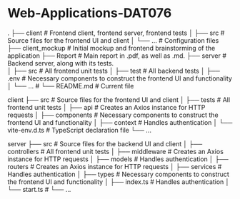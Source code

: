 # Web-Applications-DAT076

.
├── client                   # Frontend client, frontend server, frontend tests
│   ├── src                  # Source files for the frontend UI and client
│   └── ...                  # Configuration files
├── client_mockup            # Initial mockup and frontend brainstorming of the application 
├── Report                   # Main report in .pdf, as well as .md. 
├── server                   # Backend server, along with its tests.  
│   ├── src                  # All frontend unit tests
│   ├── test                 # All backend tests
│   ├── .env                 # Necessary components to construct the frontend UI and functionality 
│   └── ...                  #
└── README.md                # Current file

client
├── src                      # Source files for the frontend UI and client
│   ├── tests                # All frontend unit tests
│   ├── api                  # Creates an Axios instance for HTTP requests
│   ├── components           # Necessary components to construct the frontend UI and functionality
│   ├── context              # Handles authentication 
│   └── vite-env.d.ts        # TypeScript declaration file
└── ...

server
├── src                   # Source files for the backend UI and client
│   ├── controllers                  # All frontend unit tests
│   ├── middleware          # Creates an Axios instance for HTTP requests
│   ├── models              # Handles authentication 
│   ├── routers          # Creates an Axios instance for HTTP requests
│   ├── services             # Handles authentication 
│   ├── types               # Necessary components to construct the frontend UI and functionality
│   ├── index.ts             # Handles authentication 
│   └── start.ts                  #
└── ...